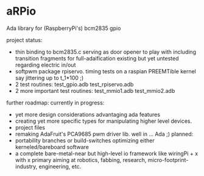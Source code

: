 aRPio
=====

Ada library for (RaspberryPi's) bcm2835 gpio

project status:
  - thin binding to bcm2835.c serving as door opener to play with
      including transition fragments for full-adaification
      existing but yet untested regarding electric in/out
  - softpwm package rpiservo. timing tests on a raspian PREEMTible kernel say jittering up to t_1*100 ;)
  - 2 test routines:
    test_gpio.adb 
    test_rpiservo.adb
  - 2 more important test routines:
    test_mmio1.adb
    test_mmio2.adb

further roadmap:
  currently in progress:
  - yet more design considerations advantaging ada features
  - creating yet more specific types for manipulating higher level devices.  
  - project files
  - remaking AdaFruit's PCA9685 pwm driver lib. well in ... Ada ;)
  planned:
  - portability branches or build-switches optimizing either kerneled/bareboard software
  - a complete bare-metal-near but high-level io framework like wiringPi + x with x primary aiming at 
      robotics, fabbing, research, micro-footprint-industry, engineering, etc.
